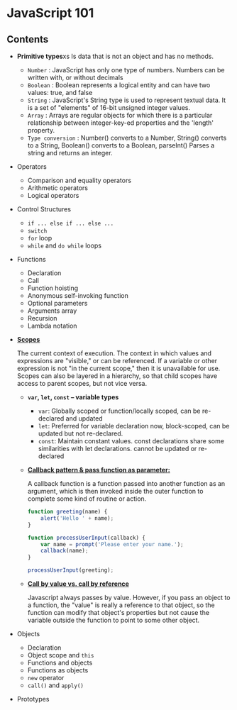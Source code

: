 # JavaScript 101

## Contents
- **Primitive types**xs
    Is data that is not an object and has no methods.
  - `Number` : JavaScript has only one type of numbers. Numbers can be written with, or without decimals
  - `Boolean` : Boolean represents a logical entity and can have two values: true, and false
  - `String` : JavaScript's String type is used to represent textual data. It is a set of "elements" of 16-bit unsigned integer values. 
  - `Array` : Arrays are regular objects for which there is a particular relationship between integer-key-ed properties and the 'length' property.
  - `Type conversion` : Number() converts to a Number, String() converts to a String, Boolean() converts to a Boolean, parseInt()	Parses a string and returns an integer.

  
- Operators
  - Comparison and equality operators
  - Arithmetic operators
  - Logical operators
- Control Structures
  - `if ... else if ... else ...`
  - `switch`
  - `for` loop
  - `while` and `do while` loops
- Functions
  - Declaration
  - Call
  - Function hoisting
  - Anonymous self-invoking function
  - Optional parameters
  - Arguments array
  - Recursion
  - Lambda notation
- [**Scopes**](https://developer.mozilla.org/en-US/docs/Glossary/Scope)

  The current context of execution. The context in which values and expressions are "visible," or can be referenced. If a variable or other expression is not "in the current scope," then it is unavailable for use. Scopes can also be layered in a hierarchy, so that child scopes have access to parent scopes, but not vice versa.
  - **`var`, `let`, `const` – variable types**
    - `var`: Globally scoped or function/locally scoped, can be re-declared and updated
    - `let`: Preferred for variable declaration now, block-scoped, can be updated but not re-declared.
    - `const`: Maintain constant values. const declarations share some similarities with let declarations. cannot be updated or re-declared
  - [**Callback pattern & pass function as parameter:**](https://developer.mozilla.org/en-US/docs/Glossary/Callback_function)

    A callback function is a function passed into another function as an argument, which is then invoked inside the outer function to complete some kind of routine or action.
    ```javascript
    function greeting(name) {
        alert('Hello ' + name);
    }

    function processUserInput(callback) {
        var name = prompt('Please enter your name.');
        callback(name);
    }

    processUserInput(greeting);
    ```
  - [**Call by value vs. call by reference**](https://stackoverflow.com/questions/6605640/javascript-by-reference-vs-by-value)
  
    Javascript always passes by value. However, if you pass an object to a function, the "value" is really a reference to that object, so the function can modify that object's properties but not cause the variable outside the function to point to some other object.

- Objects
  - Declaration
  - Object scope and `this`
  - Functions and objects
  - Functions as objects
  - `new` operator
  - `call()` and `apply()`
- Prototypes
